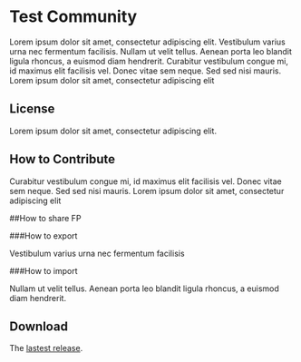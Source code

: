 # Test Community

Lorem ipsum dolor sit amet, consectetur adipiscing elit. Vestibulum varius urna nec fermentum facilisis. Nullam ut velit tellus. Aenean porta leo blandit ligula rhoncus, a euismod diam hendrerit. Curabitur vestibulum congue mi, id maximus elit facilisis vel. Donec vitae sem neque. Sed sed nisi mauris. Lorem ipsum dolor sit amet, consectetur adipiscing elit

## License
Lorem ipsum dolor sit amet, consectetur adipiscing elit.

## How to Contribute
Curabitur vestibulum congue mi, id maximus elit facilisis vel. Donec vitae sem neque. Sed sed nisi mauris. Lorem ipsum dolor sit amet, consectetur adipiscing elit

##How to share FP

###How to export

Vestibulum varius urna nec fermentum facilisis

###How to import

Nullam ut velit tellus. Aenean porta leo blandit ligula rhoncus, a euismod diam hendrerit.

## Download
The [lastest release](https://github.com/cmarton/test/releases/latest).

